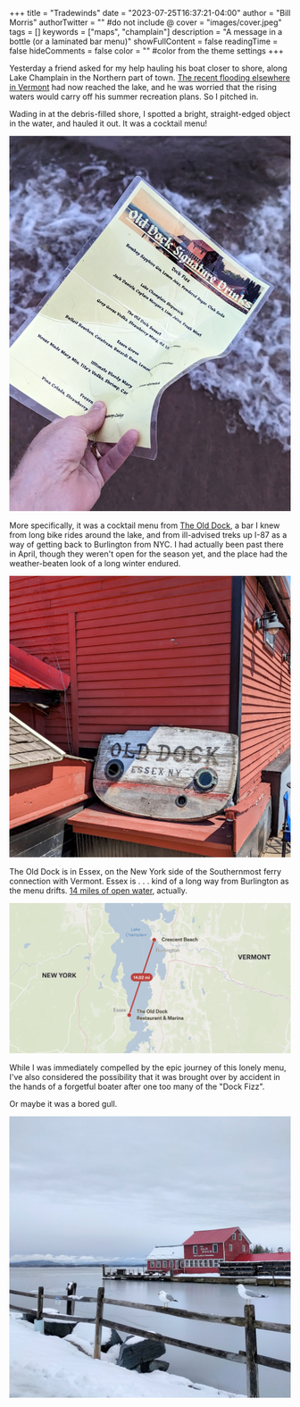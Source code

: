 +++
title = "Tradewinds"
date = "2023-07-25T16:37:21-04:00"
author = "Bill Morris"
authorTwitter = "" #do not include @
cover = "images/cover.jpeg"
tags = []
keywords = ["maps", "champlain"]
description = "A message in a bottle (or a laminated bar menu)"
showFullContent = false
readingTime = false
hideComments = false
color = "" #color from the theme settings
+++

Yesterday a friend asked for my help hauling his boat closer to shore, along Lake Champlain in the Northern part of town. [The recent flooding elsewhere in Vermont]() had now reached the lake, and he was worried that the rising waters would carry off his summer recreation plans. So I pitched in.

Wading in at the debris-filled shore, I spotted a bright, straight-edged object in the water, and hauled it out. It was a cocktail menu!

![4](images/4.jpeg)

More specifically, it was a cocktail menu from [The Old Dock](https://www.theolddockhouseonchamplain.com/), a bar I knew from long bike rides around the lake, and from ill-advised treks up I-87 as a way of getting back to Burlington from NYC. I had actually been past there in April, though they weren't open for the season yet, and the place had the weather-beaten look of a long winter endured.

![2](images/2.jpeg)

The Old Dock is in Essex, on the New York side of the Southernmost ferry connection with Vermont. Essex is . . . kind of a long way from Burlington as the menu drifts. [14 miles of open water](https://felt.com/map/Old-Dock-Menu-YJvXQH1NQEmRmBOz5vVltD?loc=44.3884,-73.2569,10.64z&share=1), actually. 

![1](images/1.png)

While I was immediately compelled by the epic journey of this lonely menu, I've also considered the possibility that it was brought over by accident in the hands of a forgetful boater after one too many of the "Dock Fizz". 

Or maybe it was a bored gull.

![3](images/3.jpeg)